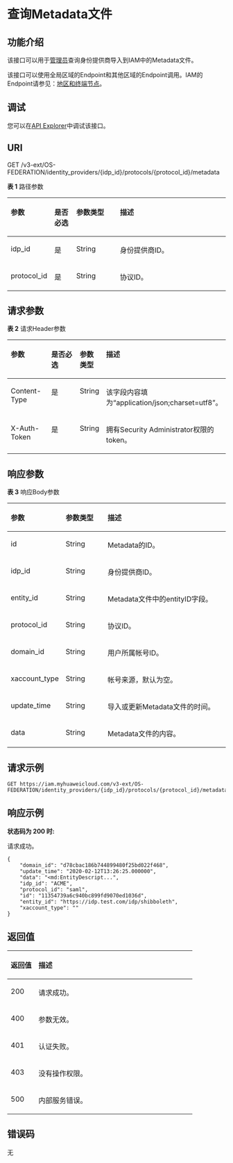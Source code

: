 # 查询Metadata文件<a name="iam_13_0502"></a>

## 功能介绍<a name="zh-cn_topic_0224276918_section745715165013"></a>

该接口可以用于[管理员](https://support.huaweicloud.com/usermanual-iam/iam_01_0001.html)查询身份提供商导入到IAM中的Metadata文件。

该接口可以使用全局区域的Endpoint和其他区域的Endpoint调用。IAM的Endpoint请参见：[地区和终端节点](https://developer.huaweicloud.com/endpoint?IAM)。

## 调试<a name="section12629173181617"></a>

您可以在[API Explorer](https://apiexplorer.developer.huaweicloud.com/apiexplorer/doc?product=IAM&api=ShowMetadata)中调试该接口。

## URI<a name="zh-cn_topic_0224276918_section19463154503"></a>

GET /v3-ext/OS-FEDERATION/identity\_providers/\{idp\_id\}/protocols/\{protocol\_id\}/metadata

**表 1**  路径参数

<a name="zh-cn_topic_0224276918_table64720153502"></a>
<table><thead align="left"><tr id="zh-cn_topic_0224276918_row6473154503"><th class="cellrowborder" valign="top" width="20%" id="mcps1.2.5.1.1"><p id="zh-cn_topic_0224276918_p14471815125015"><a name="zh-cn_topic_0224276918_p14471815125015"></a><a name="zh-cn_topic_0224276918_p14471815125015"></a>参数</p>
</th>
<th class="cellrowborder" valign="top" width="10%" id="mcps1.2.5.1.2"><p id="zh-cn_topic_0224276918_p24881512501"><a name="zh-cn_topic_0224276918_p24881512501"></a><a name="zh-cn_topic_0224276918_p24881512501"></a>是否必选</p>
</th>
<th class="cellrowborder" valign="top" width="20%" id="mcps1.2.5.1.3"><p id="zh-cn_topic_0224276918_p174817150509"><a name="zh-cn_topic_0224276918_p174817150509"></a><a name="zh-cn_topic_0224276918_p174817150509"></a>参数类型</p>
</th>
<th class="cellrowborder" valign="top" width="50%" id="mcps1.2.5.1.4"><p id="zh-cn_topic_0224276918_p84881516507"><a name="zh-cn_topic_0224276918_p84881516507"></a><a name="zh-cn_topic_0224276918_p84881516507"></a>描述</p>
</th>
</tr>
</thead>
<tbody><tr id="zh-cn_topic_0224276918_row154714159501"><td class="cellrowborder" valign="top" width="20%" headers="mcps1.2.5.1.1 "><p id="zh-cn_topic_0224276918_p148111513509"><a name="zh-cn_topic_0224276918_p148111513509"></a><a name="zh-cn_topic_0224276918_p148111513509"></a>idp_id</p>
</td>
<td class="cellrowborder" valign="top" width="10%" headers="mcps1.2.5.1.2 "><p id="zh-cn_topic_0224276918_p1349215205012"><a name="zh-cn_topic_0224276918_p1349215205012"></a><a name="zh-cn_topic_0224276918_p1349215205012"></a>是</p>
</td>
<td class="cellrowborder" valign="top" width="20%" headers="mcps1.2.5.1.3 "><p id="zh-cn_topic_0224276918_p3492157507"><a name="zh-cn_topic_0224276918_p3492157507"></a><a name="zh-cn_topic_0224276918_p3492157507"></a>String</p>
</td>
<td class="cellrowborder" valign="top" width="50%" headers="mcps1.2.5.1.4 "><p id="zh-cn_topic_0224276918_p149191510503"><a name="zh-cn_topic_0224276918_p149191510503"></a><a name="zh-cn_topic_0224276918_p149191510503"></a>身份提供商ID。</p>
</td>
</tr>
<tr id="zh-cn_topic_0224276918_row17471415165019"><td class="cellrowborder" valign="top" width="20%" headers="mcps1.2.5.1.1 "><p id="zh-cn_topic_0224276918_p17507155502"><a name="zh-cn_topic_0224276918_p17507155502"></a><a name="zh-cn_topic_0224276918_p17507155502"></a>protocol_id</p>
</td>
<td class="cellrowborder" valign="top" width="10%" headers="mcps1.2.5.1.2 "><p id="zh-cn_topic_0224276918_p1350201545010"><a name="zh-cn_topic_0224276918_p1350201545010"></a><a name="zh-cn_topic_0224276918_p1350201545010"></a>是</p>
</td>
<td class="cellrowborder" valign="top" width="20%" headers="mcps1.2.5.1.3 "><p id="zh-cn_topic_0224276918_p1550815185011"><a name="zh-cn_topic_0224276918_p1550815185011"></a><a name="zh-cn_topic_0224276918_p1550815185011"></a>String</p>
</td>
<td class="cellrowborder" valign="top" width="50%" headers="mcps1.2.5.1.4 "><p id="zh-cn_topic_0224276918_p3512015195010"><a name="zh-cn_topic_0224276918_p3512015195010"></a><a name="zh-cn_topic_0224276918_p3512015195010"></a>协议ID。</p>
</td>
</tr>
</tbody>
</table>

## 请求参数<a name="zh-cn_topic_0224276918_section10511315195020"></a>

**表 2**  请求Header参数

<a name="zh-cn_topic_0224276918_HeaderParameter"></a>
<table><thead align="left"><tr id="zh-cn_topic_0224276918_row7512156509"><th class="cellrowborder" valign="top" width="20%" id="mcps1.2.5.1.1"><p id="zh-cn_topic_0224276918_p2052101520508"><a name="zh-cn_topic_0224276918_p2052101520508"></a><a name="zh-cn_topic_0224276918_p2052101520508"></a>参数</p>
</th>
<th class="cellrowborder" valign="top" width="20%" id="mcps1.2.5.1.2"><p id="zh-cn_topic_0224276918_p11521315115010"><a name="zh-cn_topic_0224276918_p11521315115010"></a><a name="zh-cn_topic_0224276918_p11521315115010"></a>是否必选</p>
</th>
<th class="cellrowborder" valign="top" width="10%" id="mcps1.2.5.1.3"><p id="zh-cn_topic_0224276918_p953315195016"><a name="zh-cn_topic_0224276918_p953315195016"></a><a name="zh-cn_topic_0224276918_p953315195016"></a>参数类型</p>
</th>
<th class="cellrowborder" valign="top" width="50%" id="mcps1.2.5.1.4"><p id="zh-cn_topic_0224276918_p1053415155015"><a name="zh-cn_topic_0224276918_p1053415155015"></a><a name="zh-cn_topic_0224276918_p1053415155015"></a>描述</p>
</th>
</tr>
</thead>
<tbody><tr id="zh-cn_topic_0224276918_row151915155014"><td class="cellrowborder" valign="top" width="20%" headers="mcps1.2.5.1.1 "><p id="zh-cn_topic_0224276918_p15536153507"><a name="zh-cn_topic_0224276918_p15536153507"></a><a name="zh-cn_topic_0224276918_p15536153507"></a>Content-Type</p>
</td>
<td class="cellrowborder" valign="top" width="20%" headers="mcps1.2.5.1.2 "><p id="zh-cn_topic_0224276918_p4539156507"><a name="zh-cn_topic_0224276918_p4539156507"></a><a name="zh-cn_topic_0224276918_p4539156507"></a>是</p>
</td>
<td class="cellrowborder" valign="top" width="10%" headers="mcps1.2.5.1.3 "><p id="zh-cn_topic_0224276918_p35451519507"><a name="zh-cn_topic_0224276918_p35451519507"></a><a name="zh-cn_topic_0224276918_p35451519507"></a>String</p>
</td>
<td class="cellrowborder" valign="top" width="50%" headers="mcps1.2.5.1.4 "><p id="zh-cn_topic_0224276918_p154161519506"><a name="zh-cn_topic_0224276918_p154161519506"></a><a name="zh-cn_topic_0224276918_p154161519506"></a>该字段内容填为“application/json;charset=utf8”。</p>
</td>
</tr>
<tr id="zh-cn_topic_0224276918_row351111515508"><td class="cellrowborder" valign="top" width="20%" headers="mcps1.2.5.1.1 "><p id="zh-cn_topic_0224276918_p154161514501"><a name="zh-cn_topic_0224276918_p154161514501"></a><a name="zh-cn_topic_0224276918_p154161514501"></a>X-Auth-Token</p>
</td>
<td class="cellrowborder" valign="top" width="20%" headers="mcps1.2.5.1.2 "><p id="zh-cn_topic_0224276918_p9543158502"><a name="zh-cn_topic_0224276918_p9543158502"></a><a name="zh-cn_topic_0224276918_p9543158502"></a>是</p>
</td>
<td class="cellrowborder" valign="top" width="10%" headers="mcps1.2.5.1.3 "><p id="zh-cn_topic_0224276918_p1254315125013"><a name="zh-cn_topic_0224276918_p1254315125013"></a><a name="zh-cn_topic_0224276918_p1254315125013"></a>String</p>
</td>
<td class="cellrowborder" valign="top" width="50%" headers="mcps1.2.5.1.4 "><p id="zh-cn_topic_0224276918_p1554515135013"><a name="zh-cn_topic_0224276918_p1554515135013"></a><a name="zh-cn_topic_0224276918_p1554515135013"></a>拥有Security Administrator权限的token。</p>
</td>
</tr>
</tbody>
</table>

## 响应参数<a name="zh-cn_topic_0224276918_section75510157503"></a>

**表 3**  响应Body参数

<a name="zh-cn_topic_0224276918_responseParameter"></a>
<table><thead align="left"><tr id="zh-cn_topic_0224276918_row7551215145020"><th class="cellrowborder" valign="top" width="20%" id="mcps1.2.4.1.1"><p id="zh-cn_topic_0224276918_p356141565017"><a name="zh-cn_topic_0224276918_p356141565017"></a><a name="zh-cn_topic_0224276918_p356141565017"></a>参数</p>
</th>
<th class="cellrowborder" valign="top" width="20%" id="mcps1.2.4.1.2"><p id="zh-cn_topic_0224276918_p1057121545012"><a name="zh-cn_topic_0224276918_p1057121545012"></a><a name="zh-cn_topic_0224276918_p1057121545012"></a>参数类型</p>
</th>
<th class="cellrowborder" valign="top" width="60%" id="mcps1.2.4.1.3"><p id="zh-cn_topic_0224276918_p657715105015"><a name="zh-cn_topic_0224276918_p657715105015"></a><a name="zh-cn_topic_0224276918_p657715105015"></a>描述</p>
</th>
</tr>
</thead>
<tbody><tr id="zh-cn_topic_0224276918_row145511516509"><td class="cellrowborder" valign="top" width="20%" headers="mcps1.2.4.1.1 "><p id="zh-cn_topic_0224276918_p115713157503"><a name="zh-cn_topic_0224276918_p115713157503"></a><a name="zh-cn_topic_0224276918_p115713157503"></a>id</p>
</td>
<td class="cellrowborder" valign="top" width="20%" headers="mcps1.2.4.1.2 "><p id="zh-cn_topic_0224276918_p1157171514505"><a name="zh-cn_topic_0224276918_p1157171514505"></a><a name="zh-cn_topic_0224276918_p1157171514505"></a>String</p>
</td>
<td class="cellrowborder" valign="top" width="60%" headers="mcps1.2.4.1.3 "><p id="zh-cn_topic_0224276918_p258111519509"><a name="zh-cn_topic_0224276918_p258111519509"></a><a name="zh-cn_topic_0224276918_p258111519509"></a>Metadata的ID。</p>
</td>
</tr>
<tr id="zh-cn_topic_0224276918_row5561015195019"><td class="cellrowborder" valign="top" width="20%" headers="mcps1.2.4.1.1 "><p id="zh-cn_topic_0224276918_p1058815145012"><a name="zh-cn_topic_0224276918_p1058815145012"></a><a name="zh-cn_topic_0224276918_p1058815145012"></a>idp_id</p>
</td>
<td class="cellrowborder" valign="top" width="20%" headers="mcps1.2.4.1.2 "><p id="zh-cn_topic_0224276918_p185831514505"><a name="zh-cn_topic_0224276918_p185831514505"></a><a name="zh-cn_topic_0224276918_p185831514505"></a>String</p>
</td>
<td class="cellrowborder" valign="top" width="60%" headers="mcps1.2.4.1.3 "><p id="zh-cn_topic_0224276918_p0584155507"><a name="zh-cn_topic_0224276918_p0584155507"></a><a name="zh-cn_topic_0224276918_p0584155507"></a>身份提供商ID。</p>
</td>
</tr>
<tr id="zh-cn_topic_0224276918_row956415155019"><td class="cellrowborder" valign="top" width="20%" headers="mcps1.2.4.1.1 "><p id="zh-cn_topic_0224276918_p858161545014"><a name="zh-cn_topic_0224276918_p858161545014"></a><a name="zh-cn_topic_0224276918_p858161545014"></a>entity_id</p>
</td>
<td class="cellrowborder" valign="top" width="20%" headers="mcps1.2.4.1.2 "><p id="zh-cn_topic_0224276918_p175981595017"><a name="zh-cn_topic_0224276918_p175981595017"></a><a name="zh-cn_topic_0224276918_p175981595017"></a>String</p>
</td>
<td class="cellrowborder" valign="top" width="60%" headers="mcps1.2.4.1.3 "><p id="zh-cn_topic_0224276918_p1159141555013"><a name="zh-cn_topic_0224276918_p1159141555013"></a><a name="zh-cn_topic_0224276918_p1159141555013"></a>Metadata文件中的entityID字段。</p>
</td>
</tr>
<tr id="zh-cn_topic_0224276918_row1656191535019"><td class="cellrowborder" valign="top" width="20%" headers="mcps1.2.4.1.1 "><p id="zh-cn_topic_0224276918_p155921525017"><a name="zh-cn_topic_0224276918_p155921525017"></a><a name="zh-cn_topic_0224276918_p155921525017"></a>protocol_id</p>
</td>
<td class="cellrowborder" valign="top" width="20%" headers="mcps1.2.4.1.2 "><p id="zh-cn_topic_0224276918_p35915158509"><a name="zh-cn_topic_0224276918_p35915158509"></a><a name="zh-cn_topic_0224276918_p35915158509"></a>String</p>
</td>
<td class="cellrowborder" valign="top" width="60%" headers="mcps1.2.4.1.3 "><p id="zh-cn_topic_0224276918_p8591915175017"><a name="zh-cn_topic_0224276918_p8591915175017"></a><a name="zh-cn_topic_0224276918_p8591915175017"></a>协议ID。</p>
</td>
</tr>
<tr id="zh-cn_topic_0224276918_row056111511503"><td class="cellrowborder" valign="top" width="20%" headers="mcps1.2.4.1.1 "><p id="zh-cn_topic_0224276918_p13601515165016"><a name="zh-cn_topic_0224276918_p13601515165016"></a><a name="zh-cn_topic_0224276918_p13601515165016"></a>domain_id</p>
</td>
<td class="cellrowborder" valign="top" width="20%" headers="mcps1.2.4.1.2 "><p id="zh-cn_topic_0224276918_p46011518502"><a name="zh-cn_topic_0224276918_p46011518502"></a><a name="zh-cn_topic_0224276918_p46011518502"></a>String</p>
</td>
<td class="cellrowborder" valign="top" width="60%" headers="mcps1.2.4.1.3 "><p id="zh-cn_topic_0224276918_p460121585015"><a name="zh-cn_topic_0224276918_p460121585015"></a><a name="zh-cn_topic_0224276918_p460121585015"></a>用户所属帐号ID。</p>
</td>
</tr>
<tr id="zh-cn_topic_0224276918_row1056015145018"><td class="cellrowborder" valign="top" width="20%" headers="mcps1.2.4.1.1 "><p id="zh-cn_topic_0224276918_p12609151505"><a name="zh-cn_topic_0224276918_p12609151505"></a><a name="zh-cn_topic_0224276918_p12609151505"></a>xaccount_type</p>
</td>
<td class="cellrowborder" valign="top" width="20%" headers="mcps1.2.4.1.2 "><p id="zh-cn_topic_0224276918_p360191515501"><a name="zh-cn_topic_0224276918_p360191515501"></a><a name="zh-cn_topic_0224276918_p360191515501"></a>String</p>
</td>
<td class="cellrowborder" valign="top" width="60%" headers="mcps1.2.4.1.3 "><p id="zh-cn_topic_0224276918_p1061181525012"><a name="zh-cn_topic_0224276918_p1061181525012"></a><a name="zh-cn_topic_0224276918_p1061181525012"></a>帐号来源，默认为空。</p>
</td>
</tr>
<tr id="zh-cn_topic_0224276918_row16560151502"><td class="cellrowborder" valign="top" width="20%" headers="mcps1.2.4.1.1 "><p id="zh-cn_topic_0224276918_p86181555011"><a name="zh-cn_topic_0224276918_p86181555011"></a><a name="zh-cn_topic_0224276918_p86181555011"></a>update_time</p>
</td>
<td class="cellrowborder" valign="top" width="20%" headers="mcps1.2.4.1.2 "><p id="zh-cn_topic_0224276918_p1361915145011"><a name="zh-cn_topic_0224276918_p1361915145011"></a><a name="zh-cn_topic_0224276918_p1361915145011"></a>String</p>
</td>
<td class="cellrowborder" valign="top" width="60%" headers="mcps1.2.4.1.3 "><p id="zh-cn_topic_0224276918_p176131535016"><a name="zh-cn_topic_0224276918_p176131535016"></a><a name="zh-cn_topic_0224276918_p176131535016"></a>导入或更新Metadata文件的时间。</p>
</td>
</tr>
<tr id="zh-cn_topic_0224276918_row256201575019"><td class="cellrowborder" valign="top" width="20%" headers="mcps1.2.4.1.1 "><p id="zh-cn_topic_0224276918_p4611515135010"><a name="zh-cn_topic_0224276918_p4611515135010"></a><a name="zh-cn_topic_0224276918_p4611515135010"></a>data</p>
</td>
<td class="cellrowborder" valign="top" width="20%" headers="mcps1.2.4.1.2 "><p id="zh-cn_topic_0224276918_p1362171514507"><a name="zh-cn_topic_0224276918_p1362171514507"></a><a name="zh-cn_topic_0224276918_p1362171514507"></a>String</p>
</td>
<td class="cellrowborder" valign="top" width="60%" headers="mcps1.2.4.1.3 "><p id="zh-cn_topic_0224276918_p18621715115018"><a name="zh-cn_topic_0224276918_p18621715115018"></a><a name="zh-cn_topic_0224276918_p18621715115018"></a>Metadata文件的内容。</p>
</td>
</tr>
</tbody>
</table>

## 请求示例<a name="zh-cn_topic_0224276918_section962201517505"></a>

```
GET https://iam.myhuaweicloud.com/v3-ext/OS-FEDERATION/identity_providers/{idp_id}/protocols/{protocol_id}/metadata
```

## 响应示例<a name="zh-cn_topic_0224276918_section15632153509"></a>

**状态码为 200 时:**

请求成功。

```
{
    "domain_id": "d78cbac186b744899480f25bd022f468",
    "update_time": "2020-02-12T13:26:25.000000",
    "data": "<md:EntityDescript...",
    "idp_id": "ACME",
    "protocol_id": "saml",
    "id": "11354739a6c940bc899fd9070ed1036d",
    "entity_id": "https://idp.test.com/idp/shibboleth",
    "xaccount_type": ""
}
```

## 返回值<a name="zh-cn_topic_0224276918_section966111575013"></a>

<a name="zh-cn_topic_0224276918_table4327"></a>
<table><thead align="left"><tr id="zh-cn_topic_0224276918_row106651545014"><th class="cellrowborder" valign="top" width="15%" id="mcps1.1.3.1.1"><p id="zh-cn_topic_0224276918_p1367171565013"><a name="zh-cn_topic_0224276918_p1367171565013"></a><a name="zh-cn_topic_0224276918_p1367171565013"></a>返回值</p>
</th>
<th class="cellrowborder" valign="top" width="85%" id="mcps1.1.3.1.2"><p id="zh-cn_topic_0224276918_p1967215195018"><a name="zh-cn_topic_0224276918_p1967215195018"></a><a name="zh-cn_topic_0224276918_p1967215195018"></a>描述</p>
</th>
</tr>
</thead>
<tbody><tr id="zh-cn_topic_0224276918_row1866121517504"><td class="cellrowborder" valign="top" width="15%" headers="mcps1.1.3.1.1 "><p id="zh-cn_topic_0224276918_p106781510502"><a name="zh-cn_topic_0224276918_p106781510502"></a><a name="zh-cn_topic_0224276918_p106781510502"></a>200</p>
</td>
<td class="cellrowborder" valign="top" width="85%" headers="mcps1.1.3.1.2 "><p id="zh-cn_topic_0224276918_p56761518504"><a name="zh-cn_topic_0224276918_p56761518504"></a><a name="zh-cn_topic_0224276918_p56761518504"></a>请求成功。</p>
</td>
</tr>
<tr id="zh-cn_topic_0224276918_row8661615195016"><td class="cellrowborder" valign="top" width="15%" headers="mcps1.1.3.1.1 "><p id="zh-cn_topic_0224276918_p16861545016"><a name="zh-cn_topic_0224276918_p16861545016"></a><a name="zh-cn_topic_0224276918_p16861545016"></a>400</p>
</td>
<td class="cellrowborder" valign="top" width="85%" headers="mcps1.1.3.1.2 "><p id="zh-cn_topic_0224276918_p1868215135017"><a name="zh-cn_topic_0224276918_p1868215135017"></a><a name="zh-cn_topic_0224276918_p1868215135017"></a>参数无效。</p>
</td>
</tr>
<tr id="zh-cn_topic_0224276918_row196611545015"><td class="cellrowborder" valign="top" width="15%" headers="mcps1.1.3.1.1 "><p id="zh-cn_topic_0224276918_p96851515020"><a name="zh-cn_topic_0224276918_p96851515020"></a><a name="zh-cn_topic_0224276918_p96851515020"></a>401</p>
</td>
<td class="cellrowborder" valign="top" width="85%" headers="mcps1.1.3.1.2 "><p id="zh-cn_topic_0224276918_p18684153501"><a name="zh-cn_topic_0224276918_p18684153501"></a><a name="zh-cn_topic_0224276918_p18684153501"></a>认证失败。</p>
</td>
</tr>
<tr id="zh-cn_topic_0224276918_row16641525018"><td class="cellrowborder" valign="top" width="15%" headers="mcps1.1.3.1.1 "><p id="zh-cn_topic_0224276918_p16819153507"><a name="zh-cn_topic_0224276918_p16819153507"></a><a name="zh-cn_topic_0224276918_p16819153507"></a>403</p>
</td>
<td class="cellrowborder" valign="top" width="85%" headers="mcps1.1.3.1.2 "><p id="zh-cn_topic_0224276918_p76921512508"><a name="zh-cn_topic_0224276918_p76921512508"></a><a name="zh-cn_topic_0224276918_p76921512508"></a>没有操作权限。</p>
</td>
</tr>
<tr id="zh-cn_topic_0224276918_row106617152504"><td class="cellrowborder" valign="top" width="15%" headers="mcps1.1.3.1.1 "><p id="zh-cn_topic_0224276918_p186915156508"><a name="zh-cn_topic_0224276918_p186915156508"></a><a name="zh-cn_topic_0224276918_p186915156508"></a>500</p>
</td>
<td class="cellrowborder" valign="top" width="85%" headers="mcps1.1.3.1.2 "><p id="zh-cn_topic_0224276918_p13691515135019"><a name="zh-cn_topic_0224276918_p13691515135019"></a><a name="zh-cn_topic_0224276918_p13691515135019"></a>内部服务错误。</p>
</td>
</tr>
</tbody>
</table>

## 错误码<a name="zh-cn_topic_0224276918_section1569111565011"></a>

无

